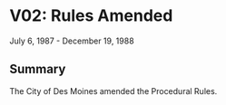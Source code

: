 # V02: Rules Amended

July 6, 1987 - December 19, 1988

## Summary

The City of Des Moines amended the Procedural Rules.
